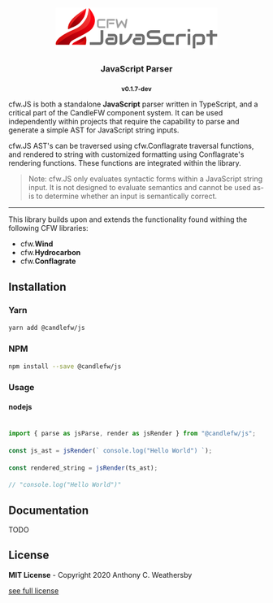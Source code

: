 <h1 align=center>
    <img src="./brand/cfw.js.svg" type="text/svg" rel="svg" height=80>
</h1>

<h3 align=center>JavaScript Parser</h3>

<p align=center> <sub><b>v0.1.7-dev</b></sub> </p>

cfw.JS is both a standalone **JavaScript** parser written in TypeScript, and a critical part of the CandleFW component system. It can be used independently within projects that require the capability to parse and generate a simple AST for JavaScript string inputs.

 cfw.JS AST's can be traversed using cfw.Conflagrate traversal functions, and rendered to string with customized formatting using Conflagrate's rendering functions. These functions are integrated within the library.

>Note: cfw.JS only evaluates syntactic forms within a JavaScript string input. It is not designed to evaluate semantics and cannot be used as-is to determine whether an input is semantically correct.

---
This library builds upon and extends the functionality found withing the following CFW libraries:
- cfw.**Wind**
- cfw.**Hydrocarbon**
- cfw.**Conflagrate**

## Installation

### Yarn
```sh
yarn add @candlefw/js
```
### NPM
```sh
npm install --save @candlefw/js
```
### Usage

#### nodejs

```js

import { parse as jsParse, render as jsRender } from "@candlefw/js";

const js_ast = jsRender(` console.log("Hello World") `);

const rendered_string = jsRender(ts_ast); 

// "console.log("Hello World")"

```
## Documentation

TODO

## License

**MIT License** - Copyright 2020 Anthony C. Weathersby

[see full license](./license.md)


